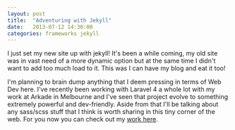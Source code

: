 ```yaml
---
layout: post
title:  "Adventuring with Jekyll"
date:   2013-07-12 14:30:00
categories: frameworks jekyll
---
```


I just set my new site up with jekyll! It's been a while coming, my old site was in vast need of a more dynamic option
but at the same time I didn't want to add too much load to it. This was I can have my blog and eat it too!

I'm planning to brain dump anything that I deem pressing in terms of Web Dev here. I've recently been working with Laravel 4
 a whole lot with my work at Arkade in Melbourne and I've seen that project evolve to something extremely powerful and dev-friendly.
 Aside from that I'll be talking about any sass/scss stuff that I think is worth sharing in this tiny corner of the web.
 For you now you can check out my [work here](/work.html).
